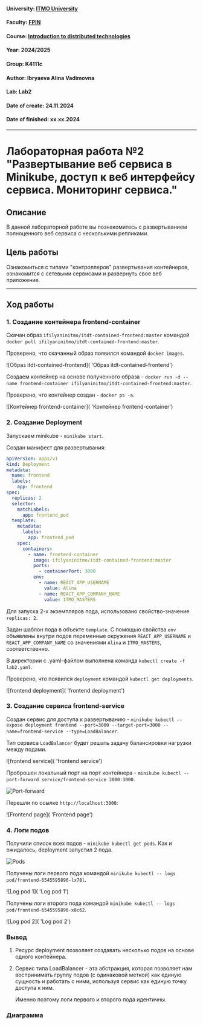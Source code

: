 #### University: [ITMO University](https://itmo.ru/ru/)
#### Faculty: [FPIN](https://fict.itmo.ru)
#### Course: [Introduction to distributed technologies](https://github.com/itmo-ict-faculty/introduction-to-distributed-technologies)
#### Year: 2024/2025
#### Group: K4111c
#### Author: Ibryaeva Alina Vadimovna
#### Lab: Lab2
#### Date of create: 24.11.2024
#### Date of finished: xx.xx.2024

---

# Лабораторная работа №2 "Развертывание веб сервиса в Minikube, доступ к веб интерфейсу сервиса. Мониторинг сервиса."

## Описание
В данной лабораторной работе вы познакомитесь с развертыванием полноценного веб сервиса с несколькими репликами.

## Цель работы
Ознакомиться с типами "контроллеров" развертывания контейнеров, ознакомится с сетевыми сервисами и развернуть свое веб приложение.

---

## Ход работы

### 1. Создание контейнера frontend-container
Скачан образ `ifilyaninitmo/itdt-contained-frontend:master` командой `docker pull ifilyaninitmo/itdt-contained-frontend:master`.

Проверено, что скачанный образ появился командой `docker images`.

![Образ itdt-contained-frontend]( 'Образ itdt-contained-frontend')

Создаем контейнер на основе полученного образа - `docker run -d --name frontend-container ifilyaninitmo/itdt-contained-frontend:master`.

Проверено, что контейнер создан - `docker ps -a`.

![Контейнер frontend-container]( 'Контейнер frontend-container')

### 2. Создание Deployment

Запускаем minikube - `minikube start`.

Создан манифест для развертывания:

```yaml
apiVersion: apps/v1
kind: Deployment
metadata:
  name: frontend
  labels:
    app: frontend
spec:
  replicas: 2
  selector:
    matchLabels:
      app: frontend_pod
  template:
    metadata:
      labels:
        app: frontend_pod
    spec:
      containers:
        - name: frontend-container
          image: ifilyaninitmo/itdt-contained-frontend:master
          ports:
            - containerPort: 3000
          env:
            - name: REACT_APP_USERNAME
              value: Alina
            - name: REACT_APP_COMPANY_NAME
              value: ITMO_MASTERS
```

Для запуска 2-х экземпляров пода, использовано свойство-значение `replicas: 2`.

Задан шаблон пода в объекте `template`.
С помощью свойства `env` объявлены внутри подов переменные окружения `REACT_APP_USERNAME` и `REACT_APP_COMPANY_NAME` со значениями `Alina` и `ITMO_MASTERS`, соответственно.

В директории с .yaml-файлом выполнена команда `kubectl create -f lab2.yaml`.

Проверено, что появился `deployment` командой `kubectl get deployments`.

![frontend deployment]( 'frontend deployment')

### 3. Создание сервиса frontend-service

Создан сервис для доступа к развертыванию - `minikube kubectl -- expose deployment frontend --port=3000 --target-port=3000 --name=frontend-service --type=LoadBalancer`.

Тип сервиса `LoadBalancer` будет решать задачу балансировки нагрузки между подами.

![frontend service]( 'frontend service')

Проброшен локальный порт на порт контейнера - `minikube kubectl -- port-forward service/frontend-service 3000:3000`.

![Port-forward]( 'Port-forward')

Перешли по ссылке `http://localhost:3000`:

![Frontend page]( 'Frontend page')

### 4. Логи подов

Получили список всех подов - `minikube kubectl get pods`. Как и ожидалось, deployment запустил 2 пода.

![Pods]( 'Pods')

Получены логи первого пода командой `minikube kubectl -- logs pod/frontend-6545595896-lx78l`.

![Log pod 1]( 'Log pod 1')

Получены логи второго пода командой `minikube kubectl -- logs pod/frontend-6545595896-x8c62`.

![Log pod 2]( 'Log pod 2')

### Вывод
1. Ресурс deployment позволяет создавать несколько подов на основе одного контейнера.
2. Сервис типа LoadBalancer - эта абстракция, которая позволяет нам воспринимать группу подов (с одинаковой меткой) как единую сущность и работать с ними, используя сервис как единую точку доступа к ним.

   Именно поэтому логи первого и второго пода идентичны.

### Диаграмма

